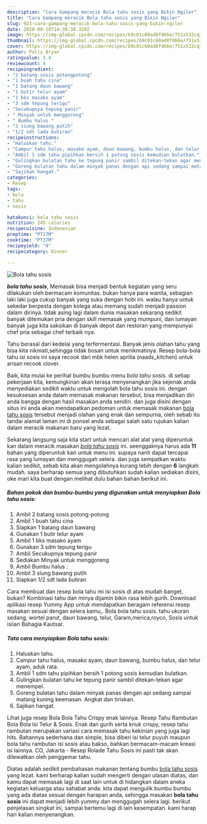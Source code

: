 ```yaml
---
description: "Cara Gampang meracik Bola tahu sosis yang Bikin Ngiler"
title: "Cara Gampang meracik Bola tahu sosis yang Bikin Ngiler"
slug: 923-cara-gampang-meracik-bola-tahu-sosis-yang-bikin-ngiler
date: 2020-09-16T14:39:30.320Z
image: https://img-global.cpcdn.com/recipes/b9c01c60ad8fd66e/751x532cq70/bola-tahu-sosis-foto-resep-utama.jpg
thumbnail: https://img-global.cpcdn.com/recipes/b9c01c60ad8fd66e/751x532cq70/bola-tahu-sosis-foto-resep-utama.jpg
cover: https://img-global.cpcdn.com/recipes/b9c01c60ad8fd66e/751x532cq70/bola-tahu-sosis-foto-resep-utama.jpg
author: Polly Bryan
ratingvalue: 3.4
reviewcount: 4
recipeingredient:
- "2 batang sosis potongpotong"
- "1 buah tahu cina"
- "1 batang daun bawang"
- "1 butir telur ayam"
- "1 bks masako ayam"
- "3 sdm tepung terigu"
- "Secukupnya tepung panir"
- " Minyak untuk menggoreng"
- " Bumbu halus "
- "3 siung bawang putih"
- "1/2 sdt lada butiran"
recipeinstructions:
- "Haluskan tahu."
- "Campur tahu halus, masako ayam, daun bawang, bumbu halus, dan telur ayam, aduk rata."
- "Ambil 1 sdm tahu pipihkan bersih 1 potong sosis kemudian bulatkan."
- "Gulingkan bulatan tahu ke tepung panir sambil ditekan-tekan agar menempel."
- "Goreng bulatan tahu dalam minyak panas dengan api sedang sampai matang kuning keemasan. Angkat dan tiriskan."
- "Sajikan hangat."
categories:
- Resep
tags:
- bola
- tahu
- sosis

katakunci: bola tahu sosis 
nutrition: 245 calories
recipecuisine: Indonesian
preptime: "PT17M"
cooktime: "PT37M"
recipeyield: "4"
recipecategory: Dinner

---
```



![Bola tahu sosis](https://img-global.cpcdn.com/recipes/b9c01c60ad8fd66e/751x532cq70/bola-tahu-sosis-foto-resep-utama.jpg)

<b><i>bola tahu sosis</i></b>, Memasak bisa menjadi bentuk kegiatan yang seru dilakukan oleh bermacam komunitas. bukan hanya para wanita, sebagian laki laki juga cukup banyak yang suka dengan hobi ini. walau hanya untuk sekedar berpesta dengan kolega atau memang sudah menjadi passion dalam dirinya. tidak asing lagi dalam dunia masakan sekarang sedikit banyak ditemukan pria dengan skill memasak yang mumpuni, dan lumayan banyak juga kita saksikan di banyak depot dan restoran yang mempunyai chef pria sebagai chef terbaik nya.

Tahu berasal dari kedelai yang terfermentasi. Banyak jenis olahan tahu yang bisa kita nikmati,sehingga tidak bosan untuk menikmatinya. Resep bola-bola tahu isi sosis ini saya recook dari mbk helen aprilia (naads_kitchen) untuk arisan recook clover.

Baik, kita mulai ke perihal bumbu bumbu menu <i>bola tahu sosis</i>. di setiap pekerjaan kita, kemungkinan akan terasa menyenangkan jika sejenak anda menyediakan sedikit waktu untuk mengolah bola tahu sosis ini. dengan kesuksesan anda dalam memasak makanan tersebut, bisa menjadikan diri anda bangga dengan hasil masakan anda sendiri. dan juga disini dengan situs ini anda akan mendapatkan pedoman untuk memasak makanan <u>bola tahu sosis</u> tersebut menjadi olahan yang enak dan sempurna, oleh sebab itu tandai alamat laman ini di ponsel anda sebagai salah satu rujukan kalian dalam meracik makanan baru yang lezat.


Sekarang langsung saja kita start untuk mencari alat alat yang diperuntuk kan dalam meracik masakan <u><i>bola tahu sosis</i></u> ini. seenggaknya harus ada <b>11</b> bahan yang diperuntuk kan untuk menu ini. supaya nanti dapat tercapai rasa yang lumayan dan menggugah selera. dan juga sempatkan waktu kalian sedikit, sebab kita akan mengolahnya kurang lebih dengan <b>6</b> langkah mudah. saya berharap semua yang dibutuhkan sudah kalian sediakan disini, oke mari kita buat dengan melihat dulu bahan bahan berikut ini.

<!--inarticleads1-->

##### Bahan pokok dan bumbu-bumbu yang digunakan untuk menyiapkan Bola tahu sosis:

1. Ambil 2 batang sosis potong-potong
1. Ambil 1 buah tahu cina
1. Siapkan 1 batang daun bawang
1. Gunakan 1 butir telur ayam
1. Ambil 1 bks masako ayam
1. Gunakan 3 sdm tepung terigu
1. Ambil Secukupnya tepung panir
1. Sediakan  Minyak untuk menggoreng
1. Ambil  Bumbu halus :
1. Ambil 3 siung bawang putih
1. Siapkan 1/2 sdt lada butiran


Cara membuat dan resep bola tahu mi isi sosis di atas mudah banget, bukan? Kombinasi tahu dan minya dijamin bikin rasa lebih gurih. Download aplikasi resep Yummy App untuk mendapatkan beragam referensi resep masakan sesuai dengan selera kamu,. Bola bola tahu sosis. tahu ukuran sedang, wortel parut, daun bawang, telur, Garam,merica,royco, Sosis untuk isiian Bahagia Kautsar. 

<!--inarticleads2-->

##### Tata cara menyiapkan Bola tahu sosis:

1. Haluskan tahu.
1. Campur tahu halus, masako ayam, daun bawang, bumbu halus, dan telur ayam, aduk rata.
1. Ambil 1 sdm tahu pipihkan bersih 1 potong sosis kemudian bulatkan.
1. Gulingkan bulatan tahu ke tepung panir sambil ditekan-tekan agar menempel.
1. Goreng bulatan tahu dalam minyak panas dengan api sedang sampai matang kuning keemasan. Angkat dan tiriskan.
1. Sajikan hangat.


Lihat juga resep Bola Bola Tahu Crispy enak lainnya. Resep Tahu Rambutan Bola Bola Isi Telur &amp; Sosis. Enak dan gurih serta kriuk crispy, resep tahu rambutan merupakan variasi cara memasak tahu kekinian yang juga lagi hits. Bahannya sederhana dan simple, bisa diberi isi telur puyuh maupun bola tahu rambutan isi sosis atau bakso, bahkan bermacam-macam kreasi isi lainnya. CO, Jakarta - Resep Rolade Tahu Sosis ini pasti tak akan dilewatkan oleh penggemar tahu. 

Diatas adalah sedikit pembahasan makanan tentang bumbu <u>bola tahu sosis</u> yang lezat. kami berharap kalian sudah mengerti dengan ulasan diatas, dan kamu dapat memasak lagi di saat lain untuk di hidangkan dalam aneka kegiatan keluarga atau sahabat anda. kita dapat mengulik bumbu bumbu yang ada diatas sesuai dengan harapan anda, sehingga masakan <b>bola tahu sosis</b> ini dapat menjadi lebih yummy dan menggugah selera lagi. berikut penjelasan singkat ini, sampai bertemu lagi di lain kesempatan. kami harap hari kalian menyenangkan.
